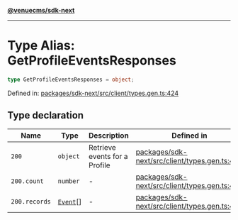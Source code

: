 [**@venuecms/sdk-next**](../Index.md)

***

# Type Alias: GetProfileEventsResponses

```ts
type GetProfileEventsResponses = object;
```

Defined in: [packages/sdk-next/src/client/types.gen.ts:424](https://github.com/venuecms/sdk/blob/93f6bf3ae5c71ab7e4dd72baca4ddff927ddbc9f/packages/sdk-next/src/client/types.gen.ts#L424)

## Type declaration

| Name | Type | Description | Defined in |
| ------ | ------ | ------ | ------ |
| <a id="200"></a> `200` | `object` | Retrieve events for a Profile | [packages/sdk-next/src/client/types.gen.ts:428](https://github.com/venuecms/sdk/blob/93f6bf3ae5c71ab7e4dd72baca4ddff927ddbc9f/packages/sdk-next/src/client/types.gen.ts#L428) |
| `200.count` | `number` | - | [packages/sdk-next/src/client/types.gen.ts:430](https://github.com/venuecms/sdk/blob/93f6bf3ae5c71ab7e4dd72baca4ddff927ddbc9f/packages/sdk-next/src/client/types.gen.ts#L430) |
| `200.records` | [`Event`](Event.md)[] | - | [packages/sdk-next/src/client/types.gen.ts:429](https://github.com/venuecms/sdk/blob/93f6bf3ae5c71ab7e4dd72baca4ddff927ddbc9f/packages/sdk-next/src/client/types.gen.ts#L429) |
